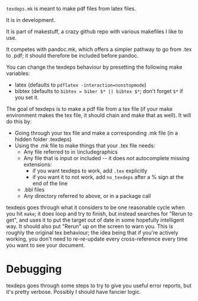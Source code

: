 `texdeps.mk` is meant to make pdf files from latex files.

It is in development.

It is part of makestuff, a crazy github repo with various makefiles I like to use.

It competes with pandoc.mk, which offers a simpler pathway to go from .tex to .pdf; it should therefore be included before pandoc.

You can change the texdeps behaviour by presetting the following make variables:
* latex (defaults to `pdflatex -interaction=nonstopmode`)
* bibtex (defaults to `bibtex = biber $* || bibtex $*`; don't forget `$*` if you set it.

The goal of texdeps is to make a pdf file from a tex file (if your make environment makes the tex file, it should chain and make that as well). It will do this by:
* Going through your tex file and make a corresponding .mk file (in a hidden folder .texdeps)
* Using the .mk file to make things that your .tex file needs:
	* Any file referred to in \includegraphics
	* Any file that is input or included -- it does _not_ autocomplete missing extensions:
		* if you want texdeps to work, add `.tex` explicitly
		* if you want it to not work, add `no_texdeps` after a % sign at the end of the line
	* .bbl files
	* Any directory referred to above, or in a package call

texdeps goes through what it considers to be one reasonable cycle when you hit `make`; it does loop and try to finish, but instead searches for "Rerun to get", and uses it to put the target out of date in some hopefully intelligent way. It should also put "Rerun" up on the screen to warn you. This is roughly the original tex behaviour; the idea being that if you're actively working, you don't need to re-re-update every cross-reference every time you want to see your document.

Debugging
=========

texdeps goes through some steps to try to give you useful error reports, but it's pretty verbose. Possibly I should have fancier logic.
